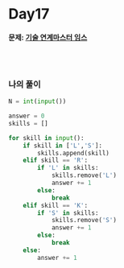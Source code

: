 # Day17

**문제: [기술 연계마스터 임스](https://www.acmicpc.net/problem/25497)**

<br/>
<br/>

### 나의 풀이
```python
N = int(input())

answer = 0
skills = []

for skill in input():
    if skill in ['L','S']:
        skills.append(skill)
    elif skill == 'R':
        if 'L' in skills:
            skills.remove('L')
            answer += 1
        else:
            break
    elif skill == 'K':
        if 'S' in skills:
            skills.remove('S')
            answer += 1
        else:
            break
    else:
        answer += 1
```